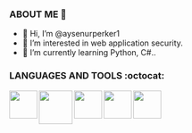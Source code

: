 
### ABOUT ME 👋
- 👋 Hi, I’m @aysenurperker1
- 👀 I’m interested in web application security.
- 🌱 I’m currently learning Python, C#..
### LANGUAGES AND TOOLS :octocat:
 <p>
  <a target="_blank" rel="noopener noreferrer" href="https://camo.githubusercontent.com/e5f1cbf59a8752f8a31ba28ea3b788daf4c188a84870865acfc16c5567bfd5ce/68747470733a2f2f7365656b6c6f676f2e636f6d2f696d616765732f432f632d73686172702d632d6c6f676f2d303246313737313442412d7365656b6c6f676f2e636f6d2e706e67"><img align="left" width="50px" src="https://camo.githubusercontent.com/e5f1cbf59a8752f8a31ba28ea3b788daf4c188a84870865acfc16c5567bfd5ce/68747470733a2f2f7365656b6c6f676f2e636f6d2f696d616765732f432f632d73686172702d632d6c6f676f2d303246313737313442412d7365656b6c6f676f2e636f6d2e706e67" data-canonical-src="https://seeklogo.com/images/C/c-sharp-c-logo-02F17714BA-seeklogo.com.png" style="max-width:100%;"></a>
  </p>
<p>  
  <a target="_blank" rel="noopener noreferrer" href="https://camo.githubusercontent.com/e67d3013c5cbe661fed539310aceea56b75f90c0c26fb396723d1c45e6e8a274/68747470733a2f2f7777772e6364736c61622e6f72672f726563697065732f696d616765732f432e706e67"><img align="left" width="60px" src="https://camo.githubusercontent.com/e67d3013c5cbe661fed539310aceea56b75f90c0c26fb396723d1c45e6e8a274/68747470733a2f2f7777772e6364736c61622e6f72672f726563697065732f696d616765732f432e706e67" data-canonical-src="https://www.cdslab.org/recipes/images/C.png" style="max-width:100%;"></a>
</p>
<p> 
  <a target="_blank" rel="noopener noreferrer" href="https://camo.githubusercontent.com/451521f7abdc2395888dd5a15c1e0462cb2e92b7f6a57bbd922170703277e9e8/68747470733a2f2f696d6167652e666c617469636f6e2e636f6d2f69636f6e732f706e672f3531322f3930362f3930363332342e706e67"><img align="left" width="50px" src="https://camo.githubusercontent.com/451521f7abdc2395888dd5a15c1e0462cb2e92b7f6a57bbd922170703277e9e8/68747470733a2f2f696d6167652e666c617469636f6e2e636f6d2f69636f6e732f706e672f3531322f3930362f3930363332342e706e67" data-canonical-src="https://image.flaticon.com/icons/png/512/906/906324.png" style="max-width:100%;"></a>
  </p>
  <p>
  <a target="_blank" rel="noopener noreferrer" href="https://camo.githubusercontent.com/88392be3999fcb065b5a9382fcb36df6797b7aacd5f1afc6c75b8e268e2ac6ac/68747470733a2f2f63646e342e69636f6e66696e6465722e636f6d2f646174612f69636f6e732f6c6f676f732d6272616e64732d352f32342f756e6974792d3531322e706e67"><img align="left" width="50px" src="https://camo.githubusercontent.com/88392be3999fcb065b5a9382fcb36df6797b7aacd5f1afc6c75b8e268e2ac6ac/68747470733a2f2f63646e342e69636f6e66696e6465722e636f6d2f646174612f69636f6e732f6c6f676f732d6272616e64732d352f32342f756e6974792d3531322e706e67" data-canonical-src="https://cdn4.iconfinder.com/data/icons/logos-brands-5/24/unity-512.png" style="max-width:100%;"></a>
  </p>
  <p>
  <a target="_blank" rel="noopener noreferrer" href=![pythonh](https://user-images.githubusercontent.com/74301727/116796050-372da080-aae2-11eb-8901-ad70891fcdb7.jpg)
><img align="left" width="50px" src=![pythonh](https://user-images.githubusercontent.com/74301727/116796050-372da080-aae2-11eb-8901-ad70891fcdb7.jpg)
" data-canonical-src="https://cdn4.iconfinder.com/data/icons/logos-brands-5/24/unity-512.png" style="max-width:100%;"></a>
   </p>
 
  
<!---
aysenurperker1/aysenurperker1 is a ✨ special ✨ repository because its `README.md` (this file) appears on your GitHub profile.
You can click the Preview link to take a look at your changes.
--->
